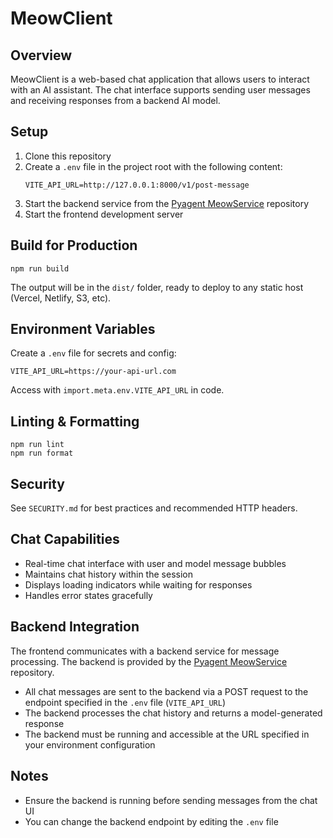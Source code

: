 # MeowClient

## Overview

MeowClient is a web-based chat application that allows users to interact with an AI assistant. The chat interface supports sending user messages and receiving responses from a backend AI model.

## Setup

1. Clone this repository
2. Create a `.env` file in the project root with the following content:
   ```env
   VITE_API_URL=http://127.0.0.1:8000/v1/post-message
   ```
3. Start the backend service from the [Pyagent MeowService](https://github.com/calebbsides/Pyagent/tree/MeowService) repository
4. Start the frontend development server

## Build for Production

```
npm run build
```

The output will be in the `dist/` folder, ready to deploy to any static host (Vercel, Netlify, S3, etc).

## Environment Variables

Create a `.env` file for secrets and config:

```
VITE_API_URL=https://your-api-url.com
```

Access with `import.meta.env.VITE_API_URL` in code.

## Linting & Formatting

```
npm run lint
npm run format
```

## Security

See `SECURITY.md` for best practices and recommended HTTP headers.

## Chat Capabilities

- Real-time chat interface with user and model message bubbles
- Maintains chat history within the session
- Displays loading indicators while waiting for responses
- Handles error states gracefully

## Backend Integration

The frontend communicates with a backend service for message processing. The backend is provided by the [Pyagent MeowService](https://github.com/calebbsides/Pyagent/tree/MeowService) repository.

- All chat messages are sent to the backend via a POST request to the endpoint specified in the `.env` file (`VITE_API_URL`)
- The backend processes the chat history and returns a model-generated response
- The backend must be running and accessible at the URL specified in your environment configuration

## Notes

- Ensure the backend is running before sending messages from the chat UI
- You can change the backend endpoint by editing the `.env` file
